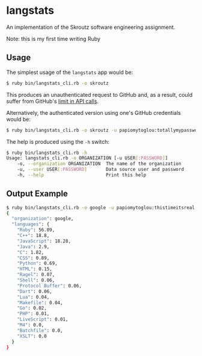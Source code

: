 # langstats
An implementation of the Skroutz software engineering assignment.

Note: this is my first time writing Ruby

## Usage
The simplest usage of the `langstats` app would be:

```sh
$ ruby bin/langstats_cli.rb -o skroutz
```

This produces an unauthenticated request to GitHub and, as a result, could suffer from GitHub's [limit in API calls](https://developer.github.com/v3/#rate-limiting).

Alternatively, the authenticated version using one's GitHub credentials would be:

```sh
$ ruby bin/langstats_cli.rb -o skroutz -u papiomytoglou:totallymypassword
```

The help is produced using the `-h` switch:

```sh
$ ruby bin/langstats_cli.rb -h
Usage: langstats_cli.rb -o ORGANIZATION [-u USER[:PASSWORD]]
    -o, --organization ORGANIZATION  The name of the organization
    -u, --user USER[:PASSWORD]       Data source user and password
    -h, --help                       Print this help
```

## Output Example

```sh
$ ruby bin/langstats_cli.rb -o google -u papiomytoglou:thistimeitsreal
{
  "organization": google,
  "languages": {
    "Ruby": 56.09,
    "C++": 18.8,
    "JavaScript": 18.28,
    "Java": 2.9,
    "C": 1.82,
    "CSS": 0.89,
    "Python": 0.69,
    "HTML": 0.15,
    "Ragel": 0.07,
    "Shell": 0.06,
    "Protocol Buffer": 0.06,
    "Dart": 0.06,
    "Lua": 0.04,
    "Makefile": 0.04,
    "Go": 0.02,
    "PHP": 0.01,
    "LiveScript": 0.01,
    "M4": 0.0,
    "Batchfile": 0.0,
    "XSLT": 0.0
  }
}
```

